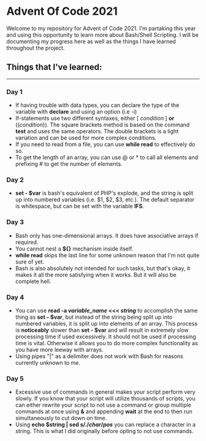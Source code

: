 # Advent Of Code 2021
Welcome to my repository for Advent of Code 2021. I'm partaking this year and using this opportunity to learn more about Bash/Shell Scripting. I will be documenting my progress here as well as the things I have learned throughout the project.

## Things that I've learned:
---
### Day 1

- If having trouble with data types, you can declare the type of the variable with **declare** and using an option (i.e -i)
- If-statements use two different syntaxes, either [ *condition* ] **or** ((*condition*)). The square brackets method is based on the command **test** and uses the same operators. The double brackets is a light variation and can be used for more complex conditions.
- If you need to read from a file, you can use **while read** to effectively do so.
- To get the length of an array, you can use @ or * to call all elements and prefixing # to get the number of elements.

### Day 2

- **set - $var** is bash's equivalent of PHP's explode, and the string is split up into numbered variables (i.e. $1, $2, $3, etc.). The default separator is whitespace, but can be set with the variable **IFS**.

### Day 3

- Bash only has one-dimensional arrays. It does have associative arrays if required.
- You cannot nest a **${}** mechanism inside itself.
- **while read** skips the last line for some unknown reason that I'm not quite sure of yet.
- Bash is also absolutely not intended for such tasks, but that's okay, it makes it all the more satisfying when it works. But it will also be complete hell.

### Day 4

- You can use **read -a *variable_name* <<< *string*** to accomplish the same thing as **set - $var**, but instead of the string being split up into numbered variables, it is split up into elements of an array. This process is **noticeably** slower than **set - $var** and will result in extremely slow processing time if used excessively. It should not be used if processing time is vital. Otherwise it allows you to do more complex functionality as you have more leeway with arrays.
- Using pipes "|" as a delimiter does not work with Bash for reasons currently unknown to me.

### Day 5
- Excessive use of commands in general makes your script perform very slowly. If you know that your script will utilize thousands of scripts, you can either rewrite your script to not use a command or group multiple commands at once using **&** and appending **wait** at the end to then run simultaneously to cut down on time.
- Using **echo $string | sed s/./*char*/*pos*** you can replace a character in a string. This is what I did originally before opting to not use commands.